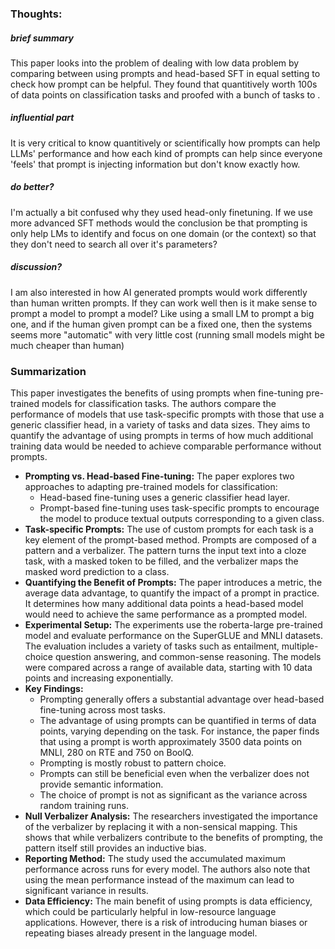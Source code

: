 ### Thoughts:
##### brief summary
This paper looks into the problem of dealing with low data problem by comparing between using prompts and head-based SFT in equal setting to check how prompt can be helpful. They found that quantitively worth 100s of data points on classification tasks and proofed with a bunch of tasks to . 
##### influential part
It is very critical to know quantitively or scientifically how prompts can help LLMs' performance and how each kind of prompts can help since everyone 'feels' that prompt is injecting information but don't know exactly how. 
##### do better?
I'm actually a bit confused why they used head-only finetuning. If we use more advanced SFT methods would the conclusion be that prompting is only help LMs to identify and focus on one domain (or the context) so that they don't need to search all over it's parameters? 
##### discussion?
I am also interested in how AI generated prompts would work differently than human written prompts. If they can work well then is it make sense to prompt a model to prompt a model? Like using a small LM to prompt a big one, and if the human given prompt can be a fixed one, then the systems seems more "automatic" with very little cost (running small models might be much cheaper than human)



### Summarization
This paper investigates the benefits of using prompts when fine-tuning pre-trained models for classification tasks. The authors compare the performance of models that use task-specific prompts with those that use a generic classifier head, in a variety of tasks and data sizes. They aims to quantify the advantage of using prompts in terms of how much additional training data would be needed to achieve comparable performance without prompts.


- **Prompting vs. Head-based Fine-tuning:** The paper explores two approaches to adapting pre-trained models for classification:
    - Head-based fine-tuning uses a generic classifier head layer.
    - Prompt-based fine-tuning uses task-specific prompts to encourage the model to produce textual outputs corresponding to a given class.
- **Task-specific Prompts:** The use of custom prompts for each task is a key element of the prompt-based method. Prompts are composed of a pattern and a verbalizer. The pattern turns the input text into a cloze task, with a masked token to be filled, and the verbalizer maps the masked word prediction to a class.
- **Quantifying the Benefit of Prompts:** The paper introduces a metric, the average data advantage, to quantify the impact of a prompt in practice. It determines how many additional data points a head-based model would need to achieve the same performance as a prompted model.
- **Experimental Setup:** The experiments use the roberta-large pre-trained model and evaluate performance on the SuperGLUE and MNLI datasets. The evaluation includes a variety of tasks such as entailment, multiple-choice question answering, and common-sense reasoning. The models were compared across a range of available data, starting with 10 data points and increasing exponentially.
- **Key Findings:**
    - Prompting generally offers a substantial advantage over head-based fine-tuning across most tasks.
    - The advantage of using prompts can be quantified in terms of data points, varying depending on the task. For instance, the paper finds that using a prompt is worth approximately 3500 data points on MNLI, 280 on RTE and 750 on BoolQ.
    - Prompting is mostly robust to pattern choice.
    - Prompts can still be beneficial even when the verbalizer does not provide semantic information.
    - The choice of prompt is not as significant as the variance across random training runs.
- **Null Verbalizer Analysis:** The researchers investigated the importance of the verbalizer by replacing it with a non-sensical mapping. This shows that while verbalizers contribute to the benefits of prompting, the pattern itself still provides an inductive bias.
- **Reporting Method:** The study used the accumulated maximum performance across runs for every model. The authors also note that using the mean performance instead of the maximum can lead to significant variance in results.
- **Data Efficiency:** The main benefit of using prompts is data efficiency, which could be particularly helpful in low-resource language applications. However, there is a risk of introducing human biases or repeating biases already present in the language model.
